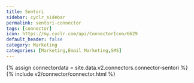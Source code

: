 ```yaml
---
title: Sentori
sidebar: cyclr_sidebar
permalink: sentori-connector
tags: [connector]
icon: https://my.cyclr.com/api/ConnectorIcon/6629
default_header: false
category: Marketing
categories: [Marketing,Email Marketing,SMS]
---
```

{% assign connectordata = site.data.v2.connectors.connector-sentori %}
{% include v2/connector/connector.html %}	